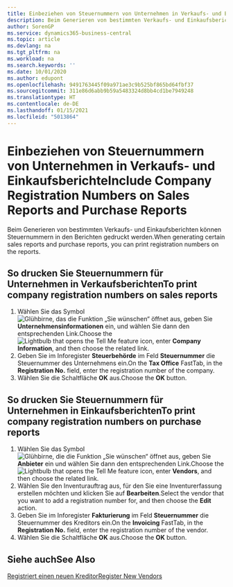 ```yaml
---
title: Einbeziehen von Steuernummern von Unternehmen in Verkaufs- und Einkaufsberichte
description: Beim Generieren von bestimmten Verkaufs- und Einkaufsberichten können Steuernummern in den Berichten gedruckt werden.
author: SorenGP
ms.service: dynamics365-business-central
ms.topic: article
ms.devlang: na
ms.tgt_pltfrm: na
ms.workload: na
ms.search.keywords: ''
ms.date: 10/01/2020
ms.author: edupont
ms.openlocfilehash: 9491763445f09a971ae3c9b525bf865bd64fbf37
ms.sourcegitcommit: 311e86d6abb9b59a5483324d8bb4cd1be7949248
ms.translationtype: HT
ms.contentlocale: de-DE
ms.lasthandoff: 01/15/2021
ms.locfileid: "5013864"
---
```

# <a name="include-company-registration-numbers-on-sales-reports-and-purchase-reports"></a><span data-ttu-id="8da03-103">Einbeziehen von Steuernummern von Unternehmen in Verkaufs- und Einkaufsberichte</span><span class="sxs-lookup"><span data-stu-id="8da03-103">Include Company Registration Numbers on Sales Reports and Purchase Reports</span></span>
<span data-ttu-id="8da03-104">Beim Generieren von bestimmten Verkaufs- und Einkaufsberichten können Steuernummern in den Berichten gedruckt werden.</span><span class="sxs-lookup"><span data-stu-id="8da03-104">When generating certain sales reports and purchase reports, you can print registration numbers on the reports.</span></span>  

## <a name="to-print-company-registration-numbers-on-sales-reports"></a><span data-ttu-id="8da03-105">So drucken Sie Steuernummern für Unternehmen in Verkaufsberichten</span><span class="sxs-lookup"><span data-stu-id="8da03-105">To print company registration numbers on sales reports</span></span>  

1.  <span data-ttu-id="8da03-106">Wählen Sie das Symbol ![Glühbirne, das die Funktion „Sie wünschen“ öffnet](../../media/ui-search/search_small.png "Sagen Sie mir, was Sie tun wollen") aus, geben Sie **Unternehmensinformationen** ein, und wählen Sie dann den entsprechenden Link.</span><span class="sxs-lookup"><span data-stu-id="8da03-106">Choose the ![Lightbulb that opens the Tell Me feature](../../media/ui-search/search_small.png "Tell me what you want to do") icon, enter **Company Information**, and then choose the related link.</span></span>  
2.  <span data-ttu-id="8da03-107">Geben Sie im Inforegister **Steuerbehörde** im Feld **Steuernummer** die Steuernummer des Unternehmens ein.</span><span class="sxs-lookup"><span data-stu-id="8da03-107">On the **Tax Office** FastTab, in the **Registration No.** field, enter the registration number of the company.</span></span>  
3.  <span data-ttu-id="8da03-108">Wählen Sie die Schaltfläche **OK** aus.</span><span class="sxs-lookup"><span data-stu-id="8da03-108">Choose the **OK** button.</span></span>  

## <a name="to-print-company-registration-numbers-on-purchase-reports"></a><span data-ttu-id="8da03-109">So drucken Sie Steuernummern für Unternehmen in Einkaufsberichten</span><span class="sxs-lookup"><span data-stu-id="8da03-109">To print company registration numbers on purchase reports</span></span>  

1.  <span data-ttu-id="8da03-110">Wählen Sie das Symbol ![Glühbirne, die die Funktion „Sie wünschen“ öffnet](../../media/ui-search/search_small.png "Sagen Sie mir, was Sie tun wollen") aus, geben Sie **Anbieter** ein und wählen Sie dann den entsprechenden Link.</span><span class="sxs-lookup"><span data-stu-id="8da03-110">Choose the ![Lightbulb that opens the Tell Me feature](../../media/ui-search/search_small.png "Tell me what you want to do") icon, enter **Vendors**, and then choose the related link.</span></span>  
2.  <span data-ttu-id="8da03-111">Wählen Sie den Inventurauftrag aus, für den Sie eine Inventurerfassung erstellen möchten und klicken Sie auf **Bearbeiten**.</span><span class="sxs-lookup"><span data-stu-id="8da03-111">Select the vendor that you want to add a registration number for, and then choose the **Edit** action.</span></span>  
3.  <span data-ttu-id="8da03-112">Geben Sie im Inforegister **Fakturierung** im Feld **Steuernummer** die Steuernummer des Kreditors ein.</span><span class="sxs-lookup"><span data-stu-id="8da03-112">On the **Invoicing** FastTab, in the **Registration No.** field, enter the registration number of the vendor.</span></span>  
4.  <span data-ttu-id="8da03-113">Wählen Sie die Schaltfläche **OK** aus.</span><span class="sxs-lookup"><span data-stu-id="8da03-113">Choose the **OK** button.</span></span>  

## <a name="see-also"></a><span data-ttu-id="8da03-114">Siehe auch</span><span class="sxs-lookup"><span data-stu-id="8da03-114">See Also</span></span>  
[<span data-ttu-id="8da03-115">Registriert einen neuen Kreditor</span><span class="sxs-lookup"><span data-stu-id="8da03-115">Register New Vendors</span></span>](../../purchasing-how-register-new-vendors.md)

